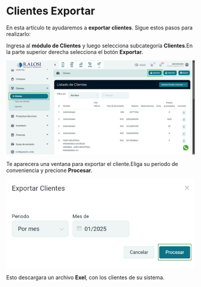 # Clientes Exportar
En esta artículo te ayudaremos a **exportar clientes**. Sigue estos pasos para realizarlo:

Ingresa al **módulo de Clientes** y luego selecciona subcategoría **Clientes**.En la parte superior derecha selecciona el botón **Exportar.**

![alt text](img/Clientes_Exportar_01.jpg)

Te aparecera una ventana para exportar el cliente.Eliga su periodo de conveniencia y precione **Procesar**.

![alt text](img/Clientes_Exportar_02.jpg)

Esto descargara un archivo **Exel**, con los clientes de su sistema.